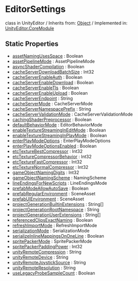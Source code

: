 # EditorSettings
class in UnityEditor
 / Inherits from: <a href="https://docs.unity3d.com/6000.0/Documentation/ScriptReference/Object.html">Object</a> / Implemented in: <a href="https://docs.unity3d.com/6000.0/Documentation/ScriptReference/UnityEditor.CoreModule.html">UnityEditor.CoreModule</a>
## Static Properties
- <a href="https://docs.unity3d.com/6000.0/Documentation/ScriptReference/EditorSettings-assetNamingUsesSpace.html">assetNamingUsesSpace</a> : Boolean
- <a href="https://docs.unity3d.com/6000.0/Documentation/ScriptReference/EditorSettings-assetPipelineMode.html">assetPipelineMode</a> : AssetPipelineMode
- <a href="https://docs.unity3d.com/6000.0/Documentation/ScriptReference/EditorSettings-asyncShaderCompilation.html">asyncShaderCompilation</a> : Boolean
- <a href="https://docs.unity3d.com/6000.0/Documentation/ScriptReference/EditorSettings-cacheServerDownloadBatchSize.html">cacheServerDownloadBatchSize</a> : Int32
- <a href="https://docs.unity3d.com/6000.0/Documentation/ScriptReference/EditorSettings-cacheServerEnableAuth.html">cacheServerEnableAuth</a> : Boolean
- <a href="https://docs.unity3d.com/6000.0/Documentation/ScriptReference/EditorSettings-cacheServerEnableDownload.html">cacheServerEnableDownload</a> : Boolean
- <a href="https://docs.unity3d.com/6000.0/Documentation/ScriptReference/EditorSettings-cacheServerEnableTls.html">cacheServerEnableTls</a> : Boolean
- <a href="https://docs.unity3d.com/6000.0/Documentation/ScriptReference/EditorSettings-cacheServerEnableUpload.html">cacheServerEnableUpload</a> : Boolean
- <a href="https://docs.unity3d.com/6000.0/Documentation/ScriptReference/EditorSettings-cacheServerEndpoint.html">cacheServerEndpoint</a> : String
- <a href="https://docs.unity3d.com/6000.0/Documentation/ScriptReference/EditorSettings-cacheServerMode.html">cacheServerMode</a> : CacheServerMode
- <a href="https://docs.unity3d.com/6000.0/Documentation/ScriptReference/EditorSettings-cacheServerNamespacePrefix.html">cacheServerNamespacePrefix</a> : String
- <a href="https://docs.unity3d.com/6000.0/Documentation/ScriptReference/EditorSettings-cacheServerValidationMode.html">cacheServerValidationMode</a> : CacheServerValidationMode
- <a href="https://docs.unity3d.com/6000.0/Documentation/ScriptReference/EditorSettings-cachingShaderPreprocessor.html">cachingShaderPreprocessor</a> : Boolean
- <a href="https://docs.unity3d.com/6000.0/Documentation/ScriptReference/EditorSettings-defaultBehaviorMode.html">defaultBehaviorMode</a> : EditorBehaviorMode
- <a href="https://docs.unity3d.com/6000.0/Documentation/ScriptReference/EditorSettings-enableTextureStreamingInEditMode.html">enableTextureStreamingInEditMode</a> : Boolean
- <a href="https://docs.unity3d.com/6000.0/Documentation/ScriptReference/EditorSettings-enableTextureStreamingInPlayMode.html">enableTextureStreamingInPlayMode</a> : Boolean
- <a href="https://docs.unity3d.com/6000.0/Documentation/ScriptReference/EditorSettings-enterPlayModeOptions.html">enterPlayModeOptions</a> : EnterPlayModeOptions
- <a href="https://docs.unity3d.com/6000.0/Documentation/ScriptReference/EditorSettings-enterPlayModeOptionsEnabled.html">enterPlayModeOptionsEnabled</a> : Boolean
- <a href="https://docs.unity3d.com/6000.0/Documentation/ScriptReference/EditorSettings-etcTextureBestCompressor.html">etcTextureBestCompressor</a> : Int32
- <a href="https://docs.unity3d.com/6000.0/Documentation/ScriptReference/EditorSettings-etcTextureCompressorBehavior.html">etcTextureCompressorBehavior</a> : Int32
- <a href="https://docs.unity3d.com/6000.0/Documentation/ScriptReference/EditorSettings-etcTextureFastCompressor.html">etcTextureFastCompressor</a> : Int32
- <a href="https://docs.unity3d.com/6000.0/Documentation/ScriptReference/EditorSettings-etcTextureNormalCompressor.html">etcTextureNormalCompressor</a> : Int32
- <a href="https://docs.unity3d.com/6000.0/Documentation/ScriptReference/EditorSettings-gameObjectNamingDigits.html">gameObjectNamingDigits</a> : Int32
- <a href="https://docs.unity3d.com/6000.0/Documentation/ScriptReference/EditorSettings-gameObjectNamingScheme.html">gameObjectNamingScheme</a> : NamingScheme
- <a href="https://docs.unity3d.com/6000.0/Documentation/ScriptReference/EditorSettings-lineEndingsForNewScripts.html">lineEndingsForNewScripts</a> : LineEndingsMode
- <a href="https://docs.unity3d.com/6000.0/Documentation/ScriptReference/EditorSettings-prefabModeAllowAutoSave.html">prefabModeAllowAutoSave</a> : Boolean
- <a href="https://docs.unity3d.com/6000.0/Documentation/ScriptReference/EditorSettings-prefabRegularEnvironment.html">prefabRegularEnvironment</a> : SceneAsset
- <a href="https://docs.unity3d.com/6000.0/Documentation/ScriptReference/EditorSettings-prefabUIEnvironment.html">prefabUIEnvironment</a> : SceneAsset
- <a href="https://docs.unity3d.com/6000.0/Documentation/ScriptReference/EditorSettings-projectGenerationBuiltinExtensions.html">projectGenerationBuiltinExtensions</a> : String[]
- <a href="https://docs.unity3d.com/6000.0/Documentation/ScriptReference/EditorSettings-projectGenerationRootNamespace.html">projectGenerationRootNamespace</a> : String
- <a href="https://docs.unity3d.com/6000.0/Documentation/ScriptReference/EditorSettings-projectGenerationUserExtensions.html">projectGenerationUserExtensions</a> : String[]
- <a href="https://docs.unity3d.com/6000.0/Documentation/ScriptReference/EditorSettings-referencedClipsExactNaming.html">referencedClipsExactNaming</a> : Boolean
- <a href="https://docs.unity3d.com/6000.0/Documentation/ScriptReference/EditorSettings-refreshImportMode.html">refreshImportMode</a> : RefreshImportMode
- <a href="https://docs.unity3d.com/6000.0/Documentation/ScriptReference/EditorSettings-serializationMode.html">serializationMode</a> : SerializationMode
- <a href="https://docs.unity3d.com/6000.0/Documentation/ScriptReference/EditorSettings-serializeInlineMappingsOnOneLine.html">serializeInlineMappingsOnOneLine</a> : Boolean
- <a href="https://docs.unity3d.com/6000.0/Documentation/ScriptReference/EditorSettings-spritePackerMode.html">spritePackerMode</a> : SpritePackerMode
- <a href="https://docs.unity3d.com/6000.0/Documentation/ScriptReference/EditorSettings-spritePackerPaddingPower.html">spritePackerPaddingPower</a> : Int32
- <a href="https://docs.unity3d.com/6000.0/Documentation/ScriptReference/EditorSettings-unityRemoteCompression.html">unityRemoteCompression</a> : String
- <a href="https://docs.unity3d.com/6000.0/Documentation/ScriptReference/EditorSettings-unityRemoteDevice.html">unityRemoteDevice</a> : String
- <a href="https://docs.unity3d.com/6000.0/Documentation/ScriptReference/EditorSettings-unityRemoteJoystickSource.html">unityRemoteJoystickSource</a> : String
- <a href="https://docs.unity3d.com/6000.0/Documentation/ScriptReference/EditorSettings-unityRemoteResolution.html">unityRemoteResolution</a> : String
- <a href="https://docs.unity3d.com/6000.0/Documentation/ScriptReference/EditorSettings-useLegacyProbeSampleCount.html">useLegacyProbeSampleCount</a> : Boolean
